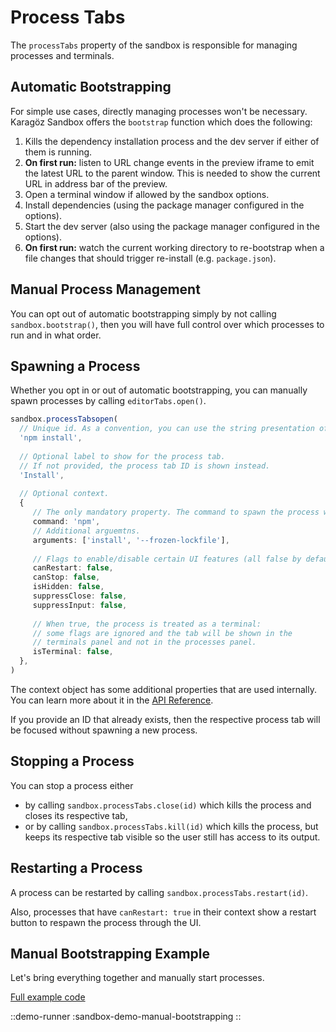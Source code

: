 # Process Tabs

The `processTabs` property of the sandbox is responsible for managing processes and terminals.

## Automatic Bootstrapping 

For simple use cases, directly managing processes won't be necessary. 
Karagöz Sandbox offers the `bootstrap` function which does the following:
1. Kills the dependency installation process and the dev server if either of them is running.
2. **On first run:** listen to URL change events in the preview iframe to emit the latest URL to the parent window.
   This is needed to show the current URL in address bar of the preview.
3. Open a terminal window if allowed by the sandbox options.
4. Install dependencies (using the package manager configured in the options).
5. Start the dev server (also using the package manager configured in the options).
6. **On first run:** watch the current working directory to re-bootstrap when a file changes that should trigger
   re-install (e.g. `package.json`).

## Manual Process Management

You can opt out of automatic bootstrapping simply by not calling `sandbox.bootstrap()`, then you will have full 
control over which processes to run and in what order.

## Spawning a Process

Whether you opt in or out of automatic bootstrapping, you can manually spawn processes by calling `editorTabs.open()`.

```ts
sandbox.processTabsopen(
  // Unique id. As a convention, you can use the string presentation of the command to run.
  'npm install',
  
  // Optional label to show for the process tab. 
  // If not provided, the process tab ID is shown instead.
  'Install', 
     
  // Optional context.
  {
     // The only mandatory property. The command to spawn the process with.
     command: 'npm',
     // Additional arguemtns.
     arguments: ['install', '--frozen-lockfile'],
     
     // Flags to enable/disable certain UI features (all false by default).
     canRestart: false,
     canStop: false,
     isHidden: false,
     suppressClose: false,
     suppressInput: false,
     
     // When true, the process is treated as a terminal: 
     // some flags are ignored and the tab will be shown in the
     // terminals panel and not in the processes panel.
     isTerminal: false,
  },
)
```

The context object has some additional properties that are used internally. 
You can learn more about it in the [API Reference](/sandbox/api-reference/type-aliases/processtabcontext).

If you provide an ID that already exists, then the respective process tab will be focused without spawning a new 
process.

## Stopping a Process

You can stop a process either
* by calling `sandbox.processTabs.close(id)` which kills the process and closes its respective tab,
* or by calling `sandbox.processTabs.kill(id)` which kills the process, but keeps its respective tab visible so the 
  user still has access to its output.

## Restarting a Process

A process can be restarted by calling `sandbox.processTabs.restart(id)`.

Also, processes that have `canRestart: true` in their context show a restart button to respawn the process through 
the UI.

## Manual Bootstrapping Example

Let's bring everything together and manually start processes.

[Full example code](https://github.com/frontendat/karagoz/blob/main/apps/docs/components/content/sandbox/demo/SandboxDemoManualBootstrapping.vue)

::demo-runner
:sandbox-demo-manual-bootstrapping
::
